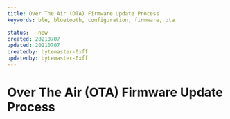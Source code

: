 ```yaml
---
title: Over The Air (OTA) Firmware Update Process
keywords: ble, bluetooth, configuration, firmware, ota

status:   new
created: 20210707
updated: 20210707
createdby: bytemaster-0xff
updatedby: bytemaster-0xff
---
```


# Over The Air (OTA) Firmware Update Process


